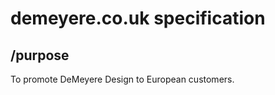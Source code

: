 
demeyere.co.uk specification
============================

/purpose
-----------------
To promote DeMeyere Design to European customers.
